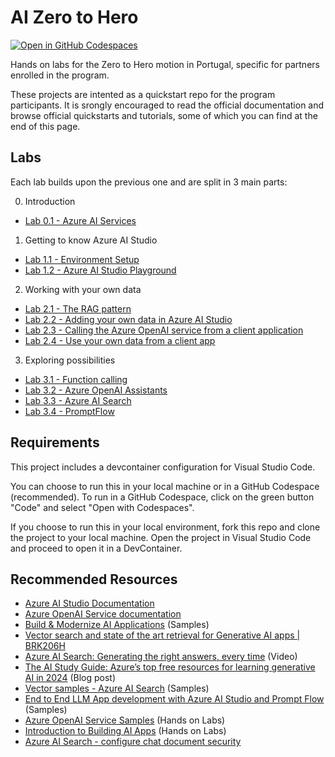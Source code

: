 # AI Zero to Hero

[![Open in GitHub Codespaces](https://github.com/codespaces/badge.svg)](https://codespaces.new/mooncowboy/ai-zerotohero)

Hands on labs for the Zero to Hero motion in Portugal, specific for partners enrolled in the program.

These projects are intented as a quickstart repo for the program participants. It is srongly encouraged to read the official documentation and browse official quickstarts and tutorials, some of which you can find at the end of this page.

## Labs

Each lab builds upon the previous one and are split in 3 main parts:

0. Introduction

* [Lab 0.1 - Azure AI Services](./labs/01-aiservices.ipynb)

1. Getting to know Azure AI Studio
   
* [Lab 1.1 - Environment Setup](./labs/11-setup.ipynb)
* [Lab 1.2 - Azure AI Studio Playground](./labs/12-playground.ipynb)
  
2. Working with your own data
   
* [Lab 2.1 - The RAG pattern](./labs/21-rag.ipynb)
* [Lab 2.2 - Adding your own data in Azure AI Studio](./labs/22-owndata.ipynb)
* [Lab 2.3 - Calling the Azure OpenAI service from a client application](./labs/23-clientapp.ipynb)
* [Lab 2.4 - Use your own data from a client app](./labs/24-client-owndata.ipynb)
  
3. Exploring possibilities
* [Lab 3.1 - Function calling](./labs/31-functions.ipynb)
* [Lab 3.2 - Azure OpenAI Assistants](./labs/32-assistants.ipynb)
* [Lab 3.3 - Azure AI Search](./labs/33-search.ipynb)
* [Lab 3.4 - PromptFlow](./labs/34-promptflow.ipynb)

## Requirements

This project includes a devcontainer configuration for Visual Studio Code. 

You can choose to run this in your local machine or in a GitHub Codespace (recommended). To run in a GitHub Codespace, click on the green button "Code" and select "Open with Codespaces".

If you choose to run this in your local environment, fork this repo and clone the project to your local machine. Open the project in Visual Studio Code and proceed to open it in a DevContainer.

## Recommended Resources

* [Azure AI Studio Documentation](https://docs.microsoft.com/en-us/azure/ai-studio/)
* [Azure OpenAI Service documentation](https://learn.microsoft.com/en-us/azure/ai-services/openai/)
* [Build & Modernize AI Applications](https://github.com/Azure/Build-Modern-AI-Apps) (Samples)
* [Vector search and state of the art retrieval for Generative AI apps | BRK206H](https://www.youtube.com/watch?v=lSzc1MJktAo)
* [Azure AI Search: Generating the right answers, every time](https://www.youtube.com/watch?v=Q9x2GEyuZCI) (Video)
* [The AI Study Guide: Azure’s top free resources for learning generative AI in 2024](https://techcommunity.microsoft.com/t5/ai-azure-ai-services-blog/the-ai-study-guide-azure-s-top-free-resources-for-learning/ba-p/4036890?WT.mc_id=modinfra-00-amycolyer) (Blog post)
* [Vector samples - Azure AI Search](https://github.com/Azure/azure-search-vector-samples) (Samples)
* [End to End LLM App development with Azure AI Studio and Prompt Flow](https://github.com/Azure-Samples/contoso-chat) (Samples)
* [Azure OpenAI Service Samples](https://github.com/Azure-Samples/openai) (Hands on Labs)
* [Introduction to Building AI Apps](https://github.com/Azure/intro-to-intelligent-apps/tree/main) (Hands on Labs)
* [Azure AI Search - configure chat document security](https://learn.microsoft.com/en-us/azure/developer/python/get-started-app-chat-document-security-trim?tabs=github-codespaces)
